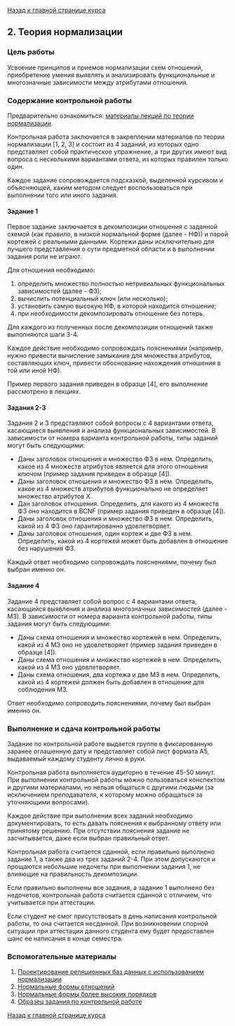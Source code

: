 [Назад к главной странице курса](https://github.com/db-course/syllabus)

## 2. Теория нормализации

### Цель работы

Усвоение принципов и приемов нормализации схем отношений, приобретение умения выявлять и анализировать функциональные и многозначные зависимости между атрибутами отношения.

### Содержание контрольной работы

Предварительно ознакомиться: [материалы лекций по теории нормализации](https://guap.aksenov.in/db/lectures/doku.php?id=lectures:lecture3).

Контрольная работа заключается в закреплении материалов по теории нормализации [1, 2, 3] и состоит из 4 заданий, из которых одно представляет собой практическое упражнение, а три других имеют вид вопроса с несколькими вариантами ответа, из которых правилен только один.

Каждое задание сопровождается подсказкой, выделенной курсивом и объясняющей, каким методом следует воспользоваться при выполнении того или иного задания.

#### Задание 1

Первое задание заключается в декомпозиции отношения с заданной схемой (как правило, в низкой нормальной форме (далее - НФ)) и парой кортежей с реальными данными. Кортежи даны исключительно для лучшего представления о сути предметной области и в выполнении задания роли не играют.

Для отношения необходимо:

1. определить множество полностью нетривиальных функциональных зависимостей (далее - ФЗ);
2. вычислить потенциальный ключ (или несколько);
3. установить самую высокую НФ, в которой находится отношение;
4. при необходимости декомпозировать отношение без потерь.

Для каждого из полученных после декомпозиции отношений также выполняются шаги 3-4.

Каждое действие необходимо сопровождать пояснениями (например, нужно привести вычисление замыкания для множества атрибутов, составляющих ключ, привести обоснование нахождения отношения в той или иной НФ).

Пример первого задания приведен в образце [4], его выполнение рассмотрено в лекциях.

#### Задания 2-3

Задания 2 и 3 представляют собой вопросы с 4 вариантами ответа, касающиеся выявления и анализа функциональных зависимостей. В зависимости от номера варианта контрольной работы, типы заданий могут быть следующими:

* Даны заголовок отношения и множество ФЗ в нем. Определить, какое из 4 множеств атрибутов является для этого отношения ключом (пример задания приведен в образце [4]).
* Даны заголовок отношения и множество ФЗ в нем. Определить, какое из 4 множеств атрибутов функционально не определяет множество атрибутов Х.
* Дан заголовок отношения. Определить, для какого из 4 множеств ФЗ оно находится в BCNF (пример задания приведен в образце [4]).
* Даны заголовок отношения и множество ФЗ в нем. Определить, какой из 4 ФЗ оно гарантированно удовлетворяет.
* Даны заголовок отношения, один кортеж и две ФЗ в нем. Определить, какой из 4 кортежей может быть добавлен в отношение без нарушения ФЗ.

Каждый ответ необходимо сопровождать пояснениями, почему был выбран именно он.

#### Задание 4

Задание 4 представляет собой вопрос с 4 вариантами ответа, касающийся выявления и анализа многозначных зависимостей (далее - МЗ). В зависимости от номера варианта контрольной работы, типы задания могут быть следующими:

* Даны схема отношения и множество кортежей в нем. Определить, какой из 4 МЗ оно не удовлетворяет (пример задания приведен в образце [4]).
* Даны схема отношения и множество кортежей в нем. Определить, какой из 4 МЗ оно удовлетворяет.
* Даны схема отношения, два кортежа и две МЗ в нем. Определить, какой из 4 кортежей должен быть добавлен в отношение для соблюдения МЗ.

Ответ необходимо сопроводить пояснениями, почему был выбран именно он.

### Выполнение и сдача контрольной работы

Задание по контрольной работе выдается группе в фиксированную заранее оглашенную дату и представляет собой лист формата А5, выдаваемый каждому студенту лично в руки. 

Контрольная работа выполняется аудиторно в течение 45-50 минут. При выполнении контрольной работы можно пользоваться конспектом и другими материалами, но нельзя общаться с другими людьми (за исключением преподавателя, к которому можно обращаться за уточняющими вопросами).

Каждое действие при выполнении всех заданий необходимо документировать, то есть давать пояснения к выбранному ответу или принятому решению. При отсутствии пояснения задание не засчитывается, даже если выбран правильный ответ.

Контрольная работа считается сданной, если правильно выполнено задание 1, а также два из трех заданий 2-4. При этом допускаются и прощаются небольшие недочеты при выполнении задания 1, не влияющие на правильность декомпозиции.

Если правильно выполнены все задания, а задание 1 выполнено без недочетов, контрольная работа считается сданной с отличием, что учитывается при аттестации.

Если студент не смог присутствовать в день написания контрольной работы, то она считается несданной. При возникновении спорной ситуации при аттестации данного студента ему будет предоставлен шанс ее написания в конце семестра.

### Вспомогательные материалы

1. [Проектирование реляционных баз данных с использованием нормализации](http://citforum.ru/database/osbd/glava_23.shtml)
2. [Нормальные формы отношений](http://citforum.ru/database/dblearn/dblearn06.shtml)
3. [Нормальные формы более высоких порядков](http://citforum.ru/database/dblearn/dblearn07.shtml)
4. [Образец задания по контрольной работе](https://www.dropbox.com/s/kirfsqfq5a7lg3g/kr2example.pdf?dl=0)

[Назад к главной странице курса](https://github.com/db-course/syllabus)
